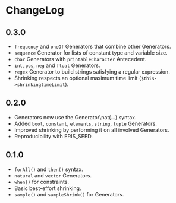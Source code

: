 # ChangeLog

## 0.3.0

* `frequency` and `oneOf` Generators that combine other Generators. 
* `sequence` Generator for lists of constant type and variable size.
* `char` Generators with `printableCharacter` Antecedent.
* `int`, `pos`, `neg` and `float` Generators.
* `regex` Generator to build strings satisfying a regular expression.
* Shrinking respects an optional maximum time limit (`$this->shrinkingtimeLimit`).

## 0.2.0

* Generators now use the Generator\nat(...) syntax.
* Added `bool`, `constant`, `elements`, `string`, `tuple` Generators.
* Improved shrinking by performing it on all involved Generators.
* Reproducibility with ERIS_SEED.

## 0.1.0

* `forAll()` and `then()` syntax.
* `natural` and `vector` Generators.
* `when()` for constraints.
* Basic best-effort shrinking.
* `sample()` and `sampleShrink()` for Generators.
